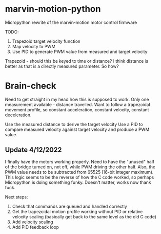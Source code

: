 # marvin-motion-python
Micropython rewrite of the marvin-motion motor control firmware

TODO:

1. Trapezoid target velocity function
2. Map velocity to PWM
3. Use PID to generate PWM value from measured and target velocity

Trapezoid - should this be keyed to time or distance? I think distance 
is better as that is a directly measured parameter. So how?


# Brain-check
Need to get straight in my head how this is supposed to work.
Only one measurement available - distance travelled.
Want to follow a trapezoidal movement profile, so constant acceleration, 
constant velocity, constant deceleration.

Use the measured distance to derive the target velocity
Use a PID to compare measured velocity against target velocity and 
produce a PWM value.

## Update 4/12/2022
I finally have the motors working properly. Need to have the "unused" half of the bridge turned on, not off, while PWM 
driving the other half. Also, the PWM value needs to be subtracted from 65525 (16-bit integer maximum). This logic
seems to be the reverse of how the C code worked, so perhaps Micropython is doing something funky. Doesn't matter, works
now thank fuck.

Next steps:
1. Check that commands are queued and handled correctly
2. Get the trapezoidal motion profile working without PID or relative velocity scaling (basically get back to the same level as the old C code)
3. Add velocity scaling
4. Add PID feedback loop
